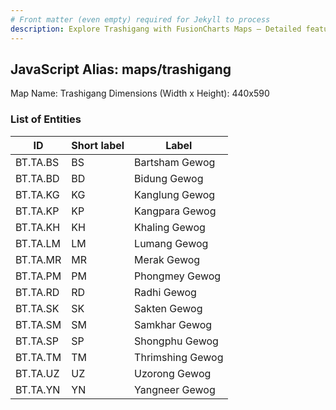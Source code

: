 ```yaml
---
# Front matter (even empty) required for Jekyll to process
description: Explore Trashigang with FusionCharts Maps – Detailed features for seamless integration. Try now & enhance your data visualization today! 
---
```


## JavaScript Alias: maps/trashigang

Map Name: Trashigang
Dimensions (Width x Height): 440x590

### List of Entities

ID | Short label | Label
---|---|---|
BT.TA.BS|BS|Bartsham Gewog
BT.TA.BD|BD|Bidung Gewog
BT.TA.KG|KG|Kanglung Gewog
BT.TA.KP|KP|Kangpara Gewog
BT.TA.KH|KH|Khaling Gewog
BT.TA.LM|LM|Lumang Gewog
BT.TA.MR|MR|Merak Gewog
BT.TA.PM|PM|Phongmey Gewog
BT.TA.RD|RD|Radhi Gewog
BT.TA.SK|SK|Sakten Gewog
BT.TA.SM|SM|Samkhar Gewog
BT.TA.SP|SP|Shongphu Gewog
BT.TA.TM|TM|Thrimshing Gewog
BT.TA.UZ|UZ|Uzorong Gewog
BT.TA.YN|YN|Yangneer Gewog